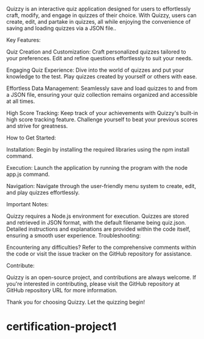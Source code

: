 Quizzy is an interactive quiz application designed for users to effortlessly craft, modify, and engage in quizzes of their choice. With Quizzy, users can create, edit, and partake in quizzes, all while enjoying the convenience of saving and loading quizzes via a JSON file..

Key Features:

Quiz Creation and Customization: Craft personalized quizzes tailored to your preferences. Edit and refine questions effortlessly to suit your needs.

Engaging Quiz Experience: Dive into the world of quizzes and put your knowledge to the test. Play quizzes created by yourself or others with ease.

Effortless Data Management: Seamlessly save and load quizzes to and from a JSON file, ensuring your quiz collection remains organized and accessible at all times.

High Score Tracking: Keep track of your achievements with Quizzy's built-in high score tracking feature. Challenge yourself to beat your previous scores and strive for greatness.

How to Get Started:

Installation: Begin by installing the required libraries using the npm install command.

Execution: Launch the application by running the program with the node app.js command.

Navigation: Navigate through the user-friendly menu system to create, edit, and play quizzes effortlessly.

Important Notes:

Quizzy requires a Node.js environment for execution.
Quizzes are stored and retrieved in JSON format, with the default filename being quiz.json.
Detailed instructions and explanations are provided within the code itself, ensuring a smooth user experience.
Troubleshooting:

Encountering any difficulties? Refer to the comprehensive comments within the code or visit the issue tracker on the GitHub repository for assistance.

Contribute:

Quizzy is an open-source project, and contributions are always welcome. If you're interested in contributing, please visit the GitHub repository at GitHub repository URL for more information.

Thank you for choosing Quizzy. Let the quizzing begin!

# certification-project1

